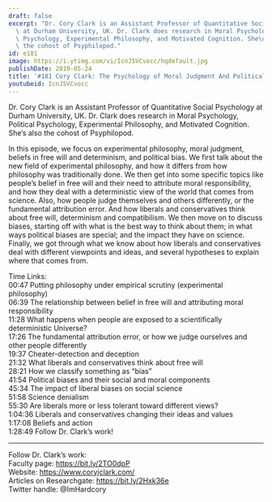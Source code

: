 ```yaml
---
draft: false
excerpt: "Dr. Cory Clark is an Assistant Professor of Quantitative Social Psychology\
  \ at Durham University, UK. Dr. Clark does research in Moral Psychology, Political\
  \ Psychology, Experimental Philosophy, and Motivated Cognition. She\u2019s also\
  \ the cohost of Psyphilopod."
id: e181
image: https://i.ytimg.com/vi/IcnJ5VCvocc/hqdefault.jpg
publishDate: 2019-05-24
title: '#181 Cory Clark: The Psychology of Moral Judgment And Political Bias'
youtubeid: IcnJ5VCvocc
---
```

Dr. Cory Clark is an Assistant Professor of Quantitative Social Psychology at Durham University, UK. Dr. Clark does research in Moral Psychology, Political Psychology, Experimental Philosophy, and Motivated Cognition. She’s also the cohost of Psyphilopod.

In this episode, we focus on experimental philosophy, moral judgment, beliefs in free will and determinism, and political bias. We first talk about the new field of experimental philosophy, and how it differs from how philosophy was traditionally done. We then get into some specific topics like people’s belief in free will and their need to attribute moral responsibility, and how they deal with a deterministic view of the world that comes from science. Also, how people judge themselves and others differently, or the fundamental attribution error. And how liberals and conservatives think about free will, determinism and compatibilism. We then move on to discuss biases, starting off with what is the best way to think about them; in what ways political biases are special; and the impact they have on science. Finally, we got through what we know about how liberals and conservatives deal with different viewpoints and ideas, and several hypotheses to explain where that comes from.

Time Links:  
00:47  Putting philosophy under empirical scrutiny (experimental philosophy)  
06:39  The relationship between belief in free will and attributing moral responsibility                                
11:28  What happens when people are exposed to a scientifically deterministic Universe?                                     
17:26  The fundamental attribution error, or how we judge ourselves and other people differently                                       
19:37  Cheater-detection and deception                               
21:32  What liberals and conservatives think about free will                           
28:21  How we classify something as “bias”                  
41:54  Political biases and their social and moral components              
45:34  The impact of liberal biases on social science    
51:58  Science denialism  
55:30  Are liberals more or less tolerant toward different views?  
1:04:36  Liberals and conservatives changing their ideas and values  
1:17:08  Beliefs and action  
1:28:49  Follow Dr. Clark’s work!

---

Follow Dr. Clark’s work:  
Faculty page: https://bit.ly/2TO0dpP  
Website: https://www.coryjclark.com/  
Articles on Researchgate: https://bit.ly/2Hxk36e  
Twitter handle: @ImHardcory
